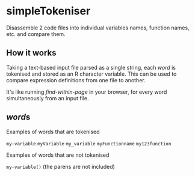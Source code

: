 # simpleTokeniser

Disassemble 2 code files into individual variables names, function names, etc. and compare them.

## How it works

Taking a text-based input file parsed as a single string, each *word* is tokenised and stored as an R character variable. This can be used to compare expression definitions from one file to another.

It's like running *find-within-page* in your browser, for every word simultaneously from an input file.

## *word*s

Examples of words that are tokenised

`my-variable`
`myVariable`
`my_variable`
`myFunctionname`
`my123function`

Examples of words that are not tokenised

`my-variable()` (the parens are not included)
